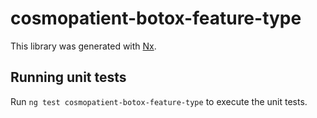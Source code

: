 # cosmopatient-botox-feature-type

This library was generated with [Nx](https://nx.dev).

## Running unit tests

Run `ng test cosmopatient-botox-feature-type` to execute the unit tests.

